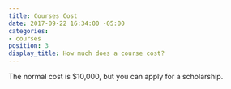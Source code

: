 ```yaml
---
title: Courses Cost
date: 2017-09-22 16:34:00 -05:00
categories:
- courses
position: 3
display_title: How much does a course cost?
---
```


The normal cost is $10,000, but you can apply for a scholarship.